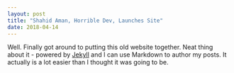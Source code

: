 ```yaml
---
layout: post
title: "Shahid Aman, Horrible Dev, Launches Site"
date: 2018-04-14
---
```


Well. Finally got around to putting this old website together. Neat thing about it - powered by [Jekyll](http://jekyllrb.com) and I can use Markdown to author my posts. It actually is a lot easier than I thought it was going to be.
